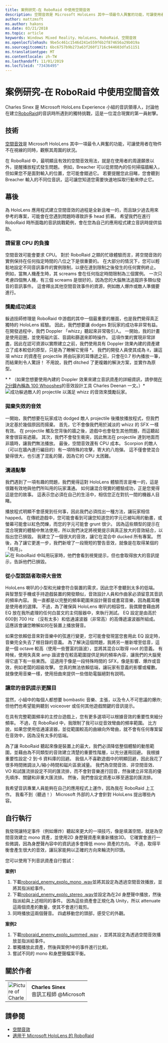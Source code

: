 ```yaml
---
title: 案例研究-在 RoboRaid 中使用空間音效
description: 空間音效是 Microsoft HoloLens 其中一項最令人興奮的功能，可讓使用者在物件不在視線的同時，觀察其周圍的狀況。
author: mattzmsft
ms.author: hakons
ms.date: 03/21/2018
ms.topic: article
keywords: Windows Mixed Reality、HoloLens、RoboRaid、空間音效
ms.openlocfilehash: 9be5c461c1546d241e559f6b2f874656a29b019a
ms.sourcegitcommit: 6bc6757b9b273a63f260f1716c944603dfa51151
ms.translationtype: MT
ms.contentlocale: zh-TW
ms.lasthandoff: 11/01/2019
ms.locfileid: "73436495"
---
```

# <a name="case-study---using-spatial-sound-in-roboraid"></a>案例研究-在 RoboRaid 中使用空間音效

Charles Sinex 是 Microsoft HoloLens Experience 小組的音訊領導人，討論他在建立[RoboRaid](https://www.microsoft.com/p/roboraid/9nblggh5fv3j)的音訊時所遇到的獨特挑戰，這是一位混合現實的第一員射擊。

## <a name="the-tech"></a>技術

[空間音效](spatial-sound.md)是 Microsoft HoloLens 其中一項最令人興奮的功能，可讓使用者在物件不在視線的同時，觀察其周圍的狀況。

在 RoboRaid 中，最明顯且有效的空間音效用法，就是在使用者的周邊願景以外，提醒播放程式發生問題。 例如，Breacher 可以從房間內的任何掃描牆輸入，但如果您不是面對輸入的位置，您可能會錯過它。 若要提醒您此目睹，您會聽到 Breacher 輸入的不同位音訊，這可讓您知道您需要快速地採取行動來停止它。

## <a name="behind-the-scenes"></a>幕後

為 HoloLens 應用程式建立空間音效的過程是全新且唯一的，而且缺少過去用來參考的專案，可能會在您遇到問題時導致許多 head 抓著。 希望我們在進行 RoboRaid 時所面臨的音訊挑戰範例，會在您為自己的應用程式建立音訊時提供協助。

### <a name="be-mindful-of-taxing-the-cpu"></a>請留意 CPU 的負擔

空間音效可能會要求 CPU。 對於 RoboRaid 之類的忙碌體驗而言，將空間音效的實例保持在任何指定時間的八位之下是很重要的。 在大部分的情況下，您可以輕鬆地設定不同音訊事件的實例限制，以便在達到限制之後發生的任何實例終止。 例如，當無人機產生時，其 screams 會在任何指定時間限制為三個實例。 一次只考慮四個無人機，有三個 screams 是很好的，因為您的大腦無法追蹤許多類似發音的音訊事件。 這會釋出其他空間音效事件的資源，例如敵人爆炸或敵人準備要進行。

### <a name="rewarding-a-successful-dodge"></a>獎勵成功減淡

躲過技師修理是 RoboRaid 中游戲的其中一個最重要的層面，也是我們覺得真正獨特的 HoloLens 經驗。 因此，我們想要讓 dodges 對玩家的成功率非常有益。 在開發過程中，我們 Doppler 「whizz」聽起來非常吸引人。 一開始，我的計畫是使用迴圈，並使用磁片區、音調和篩選來即時操作。 這項作業的實現非常詳盡，因此在認可資源以實際建立之前，我們使用具有 Doppler 效果內建的資產建立了成本較低的原型，只是為了瞭解它覺得 *。 我們的開發人員使其成為 it，讓這項 whizz 的資產在 projectile 將由玩家的耳傳遞之前，只會在0.7 秒內播放一筆，而結果則令人驚訝！ 不用說，我們 ditched 了更複雜的解決方案，並實作為原型。

\* * （如果您想要使用內建的 Doppler 效果來建立音訊資產的詳細資訊，請參閱[在2分鐘內稱為 100 Whooshes](https://designingsound.org/2010/02/charles-deenen-special-100-whooshes-in-2-minutes/)的音效設計工具 Charles Deenan 一文。）*
<br>
![成功躲過敵人的 projectile 以滿足 whizz 的音效來獎勵玩家。](images/successful-dodge-roboraid-500px.jpg)

### <a name="ditching-ineffective-sounds"></a>拋棄失效的音效

一開始，我們想要在玩家成功 dodged 敵人 projectile 後播放播放程式，但我們決定基於幾個原因而揚棄。 首先，它不會像我們用於減淡的 whizz 的 SFX 一樣有效。 在 projectile 觸及您背後的牆之後，遊戲中也會發生其他問題，而這聽起來會很容易遮蔽。 其次，我們不會發生衝突，因此無法在 projectile 達到地面而非牆時，讓我們無法播放。 最後，空間音效還有 CPU 成本。 Scorpion 的敵人（可以在牆內進行編目的）有一項特殊的攻擊，寄大約八炮彈。 這不僅會使混合變得很大，也引進了混亂的聲，因為它的 CPU 太困難。

### <a name="communicating-a-hit"></a>溝通點擊

我們遇到了一項有趣的問題，我們覺得這對 HoloLens 體驗而言是唯一的，這是很難有效地與他們所叫用的玩家溝通。 如何讓混合現實的體驗成功，正是您覺得這是您的故事。 這表示您必須在自己的生活中，相信您正在對抗一間的機器人目睹。

播放程式明顯不會感覺到任何事，因此我們必須找出一種方法，讓玩家相信 happed。 在傳統遊戲中，您可能會看到可讓您知道您的字元已被叫用的動畫，或螢幕可能會以紅色閃爍，而您的字元可能會 grunt 很少。 因為這些類型的提示在混合現實的體驗中無法使用，所以我們決定將視覺提示與真正放大的音效結合，以指出您已損毀。 我建立了一個很大的音效，讓它在混合中 ducked 所有專案。 然後，為了讓它更進一步，我們新增了一段簡短的警告音效，就像是在取得某個的「核用」。 
<br>
![在 RoboRaid 中叫用玩家時，他們會看到視覺提示，但也會取得放大的音訊提示，告訴他們已損毀。](images/player-hit-roboraid-500px.jpg)

### <a name="getting-big-sound-from-small-speakers"></a>從小型說話者取得大音效

HoloLens 喇叭的小型和光線會符合裝置的需求，因此您不會聽到太多的低端。 與智慧型手機或手持遊戲裝置的開發類似，音效設計人員和作曲家必須留意其音訊的頻率內容。 我一直都是以完整的頻率範圍來設計聲音或書寫音樂，因為戴耳機是使用者的選擇。 不過，為了確保與 HoloLens 喇叭的相容性，我偶爾會藉由將 EQ 放在我所處理的任何白苗文的主伺服器中，來執行測試。 EQ 設定是由高於600到 700 Hz （沒有太多）和低通濾波器（非常高）的高傳遞濾波器所組成。 這應該會讓您瞭解如何在裝置上播放聲音。

如果您依賴低音來對音樂中的弦進行變更，您可能會發現當您套用此 EQ 設定時，音樂完全失去了根目錄的意義。 為了解決這個問題，我將另一層新增至低音，這是一個 octave 較高（使用一些豐富的諧波），並將其混合以取得 root 的意義。 有時候，使用失真來 amp 諧波會在較高範圍提供足夠的頻率內容，讓我們的大腦覺得它底下有一些東西。 這適用于像是一段特殊時間的 SFX，像是影響、爆炸或音效，例如老闆的超級攻擊。 您真的無法依賴低端，讓玩家有意義的影響或權數。 就像使用音樂一樣，使用扭曲來提供一些借助電腦絕對有説明。

### <a name="making-your-audio-cues-stand-out"></a>讓您的音訊提示更醒目

當然，小組中的每個人都想要 bombastic 音樂、主張，以及令人不可思議的爆炸;但他們也希望能夠聽到 voiceover 或任何其他遊戲關鍵的音訊提示。

在具有完整範圍頻率的主控台遊戲上，您有更多選項可以根據音效的重要性來細分頻率。 不過，在 RoboRaid 中，我限制了我可以從音效彎曲的頻率範圍。 比方說，如果您使用低通濾波器，並從範圍較高的曲線向外彎曲，就不會有任何專案留在音效中，因為沒有太多的低端。

為了讓 RoboRaid 聽起來像是裝置上的最大，我們必須降低整個體驗的動態範圍，並藉由為不同類型的音效建立清楚的重要性階層，以充分運用回避。 我根據重要性設定-2 到-6 資料庫的回避。 我個人不喜歡遊戲中的明顯回避，因此我花了很多時間微調淡入/縮小時間和磁片區衰減量。 我們為空間音效、非空間音效、VO 和試匯流排設定不同的匯流排，而不會對音樂進行回音，然後建立非常高的優先順序、關鍵和非重大匯流排。 然後，我們會設定資產以移至適當的匯流排。

我希望音訊專業人員能夠在自己的應用程式上運作，因為我在 RoboRaid 上工作。 我看不到（聽過！） Microsoft 外部的人才會針對 HoloLens 提出哪些內容。

## <a name="do-it-yourself"></a>自行執行

我發現讓特定事件（例如爆炸）聽起來更大的一項技巧，像是填滿空間，就是為空間音效建立 mono 資產，並使用2D 身歷聲資產來重新播放3D。 它確實會進行一些微調，因為身歷聲內容中的資訊過多會降低 mono 資產的方向。 不過，取得平衡會產生很大的音效，讓玩家能夠以正確的方向來輪流列印頭。

您可以使用下列音訊資產自行嘗試：

**案例1**
1. 下載[roboraid_enemy_explo_mono .wav](images/roboraid-enemy-explo-mono.wav)並將其設定為透過空間音效播放，並將其指派給事件。
2. 下載[roboraid_enemy_explo_stereo .wav](images/roboraid-enemy-explo-stereo.wav)並設定為在2d 身歷聲中播放，然後指派給與上述相同的事件。 因為這些資產會正規化為 Unity，所以 attenuate 這兩個資產的數量，使其不會進行裁剪。
3. 同時播放這兩個聲音。 四處移動您的頭部，感受它的外觀。

**案例2**
1. 下載[roboraid_enemy_explo_summed .wav](images/roboraid-enemy-explo-summed.wav) ，並將其設定為透過空間音效播放並指派給事件。
2. 單獨播放此資產，然後與案例1中的事件進行比較。
3. 嘗試不同的 mono 和身歷聲檔案平衡。

## <a name="about-the-author"></a>關於作者

<table style="border-collapse:collapse">
<tr>
<td style="border-style: none" width="60px"><img alt="Picture of Charles Sinex" width="60" height="60" src="images/genericusertile.jpg"></td>
<td style="border-style: none"><b>Charles Sinex</b><br>音訊工程師 @Microsoft</td>
</tr>
</table>

## <a name="see-also"></a>請參閱
* [空間音效](spatial-sound.md)
* [適用于 Microsoft HoloLens 的 RoboRaid](https://www.microsoft.com/p/roboraid/9nblggh5fv3j)
